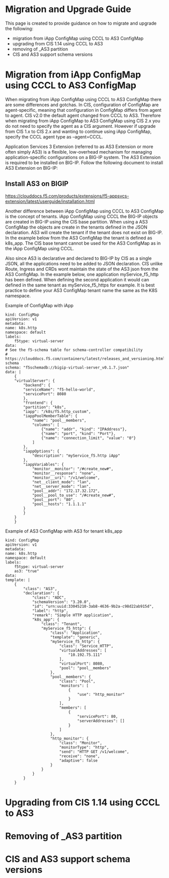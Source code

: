 # Migration and Upgrade Guide

This page is created to provide guidance on how to migrate and upgrade the following:

* migration from iApp ConfigMap using CCCL to AS3 ConfigMap
* upgrading from CIS 1.14 using CCCL to AS3
* removing of _AS3 partition
* CIS and AS3 support schema versions

# Migration from iApp ConfigMap using CCCL to AS3 ConfigMap
When migrating from iApp ConfigMap using CCCL to AS3 ConfigMap there are some differences and gotchas. In CIS, configuration of ConfigMap are agent-specific, meaning that configuration in ConfigMap differs from agent to agent. CIS v2.0 the default agent changed from CCCL to AS3. Therefore when migrating from iApp ConfigMap to AS3 ConfigMap using CIS 2.x you do not need to specify the agent as a CIS argument. However if upgrade from CIS 1.x to CIS 2.x and wanting to continue using iApp ConfigMap, specify the CCCL agent type as –agent=CCCL.

Application Services 3 Extension (referred to as AS3 Extension or more often simply AS3) is a flexible, low-overhead mechanism for managing application-specific configurations on a BIG-IP system. The AS3 Extension is required to be installed on BIG-IP. Follow the following document to install AS3 Extension on BIG-IP:

## Install AS3 on BIGIP
https://clouddocs.f5.com/products/extensions/f5-appsvcs-extension/latest/userguide/installation.html

Another difference between iApp ConfigMap using CCCL to AS3 ConfigMap is the concept of tenants. iApp ConfigMap using CCCL the BIG-IP objects are created in BIG-IP using the CIS base partition. When using a AS3 ConfigMap the objects are create in the tenants defined in the JSON declaration. AS3 will create the tenant if the tenant does not exist on BIG-IP. In the example below from the AS3 ConfigMap the tenant is defined as k8s_app. The CIS base tenant cannot be used for the AS3 ConfigMap as in the iApp ConfigMap using CCCL.

Also since AS3 is declarative and declared to BIG-IP by CIS as a single JSON, all the applications need to be added to JSON declaration. CIS unlike Route, Ingress and CRDs wont maintain the state of the AS3 json from the AS3 ConfigMap. In the example below, one application myService_f5_http has been defined. When defining the second application it would can defined in the same tenant as myService_f5_https for example. It is best practice to define your AS3 ConfigMap tenant name the same as the K8S namespace.

Example of ConfigMap with iApp

    kind: ConfigMap
    apiVersion: v1
    metadata:
    name: k8s.http
    namespace: default
    labels:
        f5type: virtual-server
    data:
    # See the f5-schema table for schema-controller compatibility
    # https://clouddocs.f5.com/containers/latest/releases_and_versioning.html#f5-schema
    schema: "f5schemadb://bigip-virtual-server_v0.1.7.json"
    data: |
        {
        "virtualServer": {
            "backend": {
            "serviceName": "f5-hello-world",
            "servicePort": 8080
            },
            "frontend": {
            "partition": "k8s",
            "iapp": "/k8s/f5.http_custom",
            "iappPoolMemberTable": {
                "name": "pool__members",
                "columns": [
                    {"name": "addr", "kind": "IPAddress"},
                    {"name": "port", "kind": "Port"},
                    {"name": "connection_limit", "value": "0"}
                ]
            },
            "iappOptions": {
                "description": "myService_f5.http iApp"
            },
            "iappVariables": {
                "monitor__monitor": "/#create_new#",
                "monitor__response": "none",
                "monitor__uri": "/v1/welcome",
                "net__client_mode": "lan",
                "net__server_mode": "lan",
                "pool__addr": "172.17.32.172",
                "pool__pool_to_use": "/#create_new#",
                "pool__port": "80",
                "pool__hosts": "1.1.1.1"
            }
            }
        }
        }

Example of AS3 ConfigMap with AS3 for tenant k8s_app

    kind: ConfigMap
    apiVersion: v1
    metadata:
    name: k8s.http
    namespace: default
    labels:
        f5type: virtual-server
        as3: "true"
    data:
    template: |
        {
            "class": "AS3",
            "declaration": {
                "class": "ADC",
                "schemaVersion": "3.20.0",
                "id": "urn:uuid:33045210-3ab8-4636-9b2a-c98d22ab915d",
                "label": "http",
                "remark": "Simple HTTP application",
                "k8s_app": {
                    "class": "Tenant",
                    "myService_f5_http": {
                        "class": "Application",
                        "template": "generic",
                        "myService_f5_http": {
                            "class": "Service_HTTP",
                            "virtualAddresses": [
                                "10.192.75.111"
                            ],
                            "virtualPort": 8080,
                            "pool": "pool__members"
                        },
                        "pool__members": {
                            "class": "Pool",
                            "monitors": [
                                {
                                    "use": "http_monitor"
                                }
                            ],
                            "members": [
                                {
                                    "servicePort": 80,
                                    "serverAddresses": []
                                }
                            ]
                        },
                        "http_monitor": {
                            "class": "Monitor",
                            "monitorType": "http",
                            "send": "HTTP GET /v1/welcome",
                            "receive": "none",
                            "adaptive": false
                        }
                    }
                }
            }
        }

# Upgrading from CIS 1.14 using CCCL to AS3
# Removing of _AS3 partition
# CIS and AS3 support schema versions